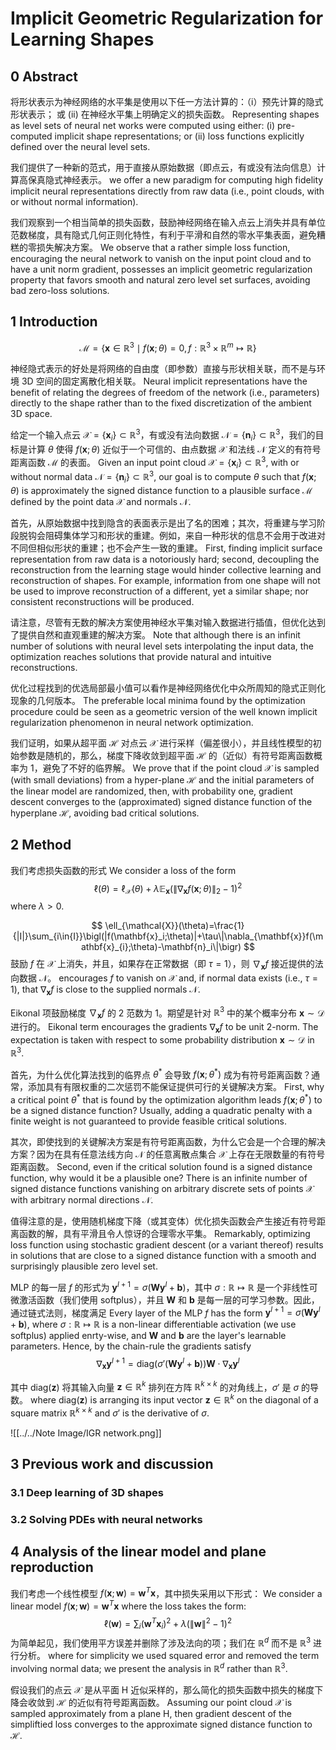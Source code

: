 # Implicit Geometric Regularization for Learning Shapes

## 0 Abstract

将形状表示为神经网络的水平集是使用以下任一方法计算的：（i）预先计算的隐式形状表示； 或 (ii) 在神经水平集上明确定义的损失函数。
Representing shapes as level sets of neural net works were computed using either: (i) pre-computed implicit shape representations; or (ii) loss functions explicitly defined over the neural level sets.

我们提供了一种新的范式，用于直接从原始数据（即点云，有或没有法向信息）计算高保真隐式神经表示。
we offer a new paradigm for computing high fidelity implicit neural representations directly from raw data (i.e., point clouds, with or without normal information).

我们观察到一个相当简单的损失函数，鼓励神经网络在输入点云上消失并具有单位范数梯度，具有隐式几何正则化特性，有利于平滑和自然的零水平集表面，避免糟糕的零损失解决方案。
We observe that a rather simple loss function, encouraging the neural network to vanish on the input point cloud and to have a unit norm gradient, possesses an implicit geometric regularization property that favors smooth and natural zero level set surfaces, avoiding bad zero-loss solutions.

## 1 Introduction

$$
\mathcal{M}=\{\mathbf{x}\in\mathbb{R}^3\mid f(\mathbf{x};\theta)=0, f:\mathbb{R}^3\times\mathbb{R}^m\mapsto\mathbb{R}\}
$$

神经隐式表示的好处是将网络的自由度（即参数）直接与形状相关联，而不是与环境 3D 空间的固定离散化相关联。
Neural implicit representations have the benefit of relating the degrees of freedom of the network (i.e., parameters) directly to the shape rather than to the fixed discretization of the ambient 3D space.

给定一个输入点云 $\mathcal{X}=\{\mathbf{x}_i\}\subset\mathbb{R}^3$，有或没有法向数据 $\mathcal{N}=\{\mathbf{ n}_i\}\subset\mathbb{R}^3$，我们的目标是计算 $\theta$ 使得 $f(\mathbf{x};\theta)$ 近似于一个可信的、由点数据 $\mathcal{X}$ 和法线 $\mathcal{N}$ 定义的有符号距离函数 $\mathcal{M}$ 的表面。
Given an input point cloud $\mathcal{X}=\{\mathbf{x}_i\}\subset\mathbb{R}^3$, with or without normal data $\mathcal{N}=\{\mathbf{n}_i\}\subset\mathbb{R}^3$, our goal is to compute $\theta$ such that $f(\mathbf{x};\theta)$ is approximately the signed distance function to a plausible surface $\mathcal{M}$ defined by the point data $\mathcal{X}$ and normals $\mathcal{N}$.

首先，从原始数据中找到隐含的表面表示是出了名的困难；其次，将重建与学习阶段脱钩会阻碍集体学习和形状的重建。例如，来自一种形状的信息不会用于改进对不同但相似形状的重建；也不会产生一致的重建。
First, finding implicit surface representation from raw data is a notoriously hard; second, decoupling the reconstruction from the learning stage would hinder collective learning and reconstruction of shapes. For example, information from one shape will not be used to improve reconstruction of a different, yet a similar shape; nor consistent reconstructions will be produced.

请注意，尽管有无数的解决方案使用神经水平集对输入数据进行插值，但优化达到了提供自然和直观重建的解决方案。
Note that although there is an infinit number of solutions with neural level sets interpolating the input data, the optimization reaches solutions that provide natural and intuitive reconstructions.

优化过程找到的优选局部最小值可以看作是神经网络优化中众所周知的隐式正则化现象的几何版本。
The preferable local minima found by the optimization procedure could be seen as a geometric version of the well known implicit regularization phenomenon in neural network optimization.

我们证明，如果从超平面 $\mathcal{H}$ 对点云 $\mathcal{X}$ 进行采样（偏差很小），并且线性模型的初始参数是随机的，那么，梯度下降收敛到超平面 $\mathcal{H}$ 的（近似）有符号距离函数概率为 1，避免了不好的临界解。
We prove that if the point cloud $\mathcal{X}$ is sampled (with small deviations) from a hyper-plane $\mathcal{H}$ and the initial parameters of the linear model are randomized, then, with probability one, gradient descent converges to the (approximated) signed distance function of the hyperplane $\mathcal{H}$, avoiding bad critical solutions.

## 2 Method

我们考虑损失函数的形式
We consider a loss of the form
$$
\ell(\theta)=\ell_{\mathcal{X}}(\theta)+\lambda\mathbb{E}_{\mathbf{x}}\bigl(\|\nabla_{\mathbf{x}}f(\mathbf{x};\theta)\|_2-1\bigr)^2
$$
where $\lambda>0$.

$$
\ell_{\mathcal{X}}(\theta)=\frac{1}{|I|}\sum_{i\in{I}}\bigl(|f(\mathbf{x}_i;\theta)|+\tau\|\nabla_{\mathbf{x}}f(\mathbf{x}_{i};\theta)-\mathbf{n}_i\|\bigr)
$$
鼓励 $f$ 在 $\mathcal{X}$ 上消失，并且，如果存在正常数据（即 $\tau=1$），则 $\nabla_{\mathbf{x}}f$ 接近提供的法向数据 $\mathcal{N}$。
encourages $f$ to vanish on $\mathcal{X}$ and, if normal data exists (i.e., $\tau=1$), that $\nabla_{\mathbf{x}}f$ is close to the supplied normals $\mathcal{N}$.

Eikonal 项鼓励梯度 $\nabla_{\mathbf{x}}f$ 的 2 范数为 1。期望是针对 $\mathbb{R}^3$ 中的某个概率分布 $\mathbf{x}\sim\mathcal{D}$ 进行的。
Eikonal term encourages the gradients $\nabla_{\mathbf{x}}f$ to be unit 2-norm. The expectation is taken with respect to some probability distribution $\mathbf{x}\sim\mathcal{D}$ in $\mathbb{R}^3$.

首先，为什么优化算法找到的临界点 $\theta^*$ 会导致 $f(\mathbf{x};\theta^*)$ 成为有符号距离函数？通常，添加具有有限权重的二次惩罚不能保证提供可行的关键解决方案。
First, why a critical point $\theta^*$ that is found by the optimization algorithm leads $f(\mathbf{x};\theta^*)$ to be a signed distance function? Usually, adding a quadratic penalty with a finite weight is not guaranteed to provide feasible critical solutions.

其次，即使找到的关键解决方案是有符号距离函数，为什么它会是一个合理的解决方案？因为在具有任意法线方向 $\mathcal{N}$ 的任意离散点集合 $\mathcal{X}$ 上存在无限数量的有符号距离函数。
Second, even if the critical solution found is a signed distance function, why would it be a plausible one? There is an infinite number of signed distance functions vanishing on arbitrary discrete sets of points $\mathcal{X}$ with arbitrary normal directions $\mathcal{N}$.

值得注意的是，使用随机梯度下降（或其变体）优化损失函数会产生接近有符号距离函数的解，具有平滑且令人惊讶的合理零水平集。
Remarkably, optimizing loss function using stochastic gradient descent (or a variant thereof) results in solutions that are close to a signed distance function with a smooth and surprisingly plausible zero level set.

MLP 的每一层 $f$ 的形式为 $\mathbf{y}^{l+1}=\sigma(\mathbf{W}\mathbf{y}^l+\mathbf{b})$，其中 $\sigma:\mathbb{R}\mapsto\mathbb{R}$ 是一个非线性可微激活函数（我们使用 softplus），并且 $\mathbf{W}$ 和 $\mathbf{b}$ 是每一层的可学习参数。因此，通过链式法则，梯度满足
Every layer of the MLP $f$ has the form $\mathbf{y}^{l+1}=\sigma(\mathbf{W}\mathbf{y}^l+\mathbf{b})$, where $\sigma:\mathbb{R}\mapsto\mathbb{R}$ is a non-linear differentiable activation (we use softplus) applied enrty-wise, and $\mathbf{W}$ and $\mathbf{b}$ are the layer's learnable parameters. Hence, by the chain-rule the gradients satisfy
$$
\nabla_{\mathbf{x}}\mathbf{y}^{l+1}=\mathrm{diag}(\sigma'(\mathbf{W}\mathbf{y}^l+\mathbf{b}))\mathbf{W}\cdot\nabla_{\mathbf{x}}\mathbf{y}^l
$$

其中 $\mathrm{diag}(\mathbf{z})$ 将其输入向量 $\mathbf{z}\in\mathbb{R}^k$ 排列在方阵 $\mathbb{R}^{k\times k}$  的对角线上，$\sigma'$ 是 $\sigma$ 的导数。
where $\mathrm{diag}(\mathbf{z})$ is arranging its input vector $\mathbf{z}\in\mathbb{R}^k$ on the diagonal of a square matrix $\mathbb{R}^{k\times k}$ and $\sigma'$ is the derivative of $\sigma$.

![[../../Note Image/IGR network.png]]


## 3 Previous work and discussion

### 3.1 Deep learning of 3D shapes

### 3.2 Solving PDEs with neural networks

## 4 Analysis of the linear model and plane reproduction

我们考虑一个线性模型 $f(\mathbf{x};\mathbf{w})=\mathbf{w}^T\mathbf{x}$，其中损失采用以下形式：
We consider a linear model $f(\mathbf{x};\mathbf{w})=\mathbf{w}^T\mathbf{x}$ where the loss takes the form:
$$
\ell(\mathbf{w})=\sum_{i}(\mathbf{w}^T\mathbf{x}_i)^2+\lambda\bigl(\|\mathbf{w}\|^2-1\bigr)^2
$$
为简单起见，我们使用平方误差并删除了涉及法向的项；我们在 $\mathbb{R}^{d}$ 而不是 $\mathbb{R}^{3}$ 进行分析。
where for simplicity we used squared error and removed the term involving normal data; we present the analysis in $\mathbb{R}^{d}$ rather than $\mathbb{R}^{3}$.

假设我们的点云 $\mathcal{X}$ 是从平面 H 近似采样的，那么简化的损失函数中损失的梯度下降会收敛到 $\mathcal{H}$ 的近似有符号距离函数。
Assuming our point cloud $\mathcal{X}$ is sampled approximately from a plane H, then gradient descent of the simpliftied loss converges to the approximate signed distance function to $\mathcal{H}$.









